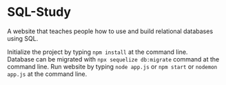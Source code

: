 # SQL-Study
A website that teaches people how to use and build relational databases using SQL.

Initialize the project by typing `npm install` at the command line.  
Database can be migrated with `npx sequelize db:migrate` command at the command line.
Run website by typing `node app.js` or `npm start` or `nodemon app.js` at the command line.
